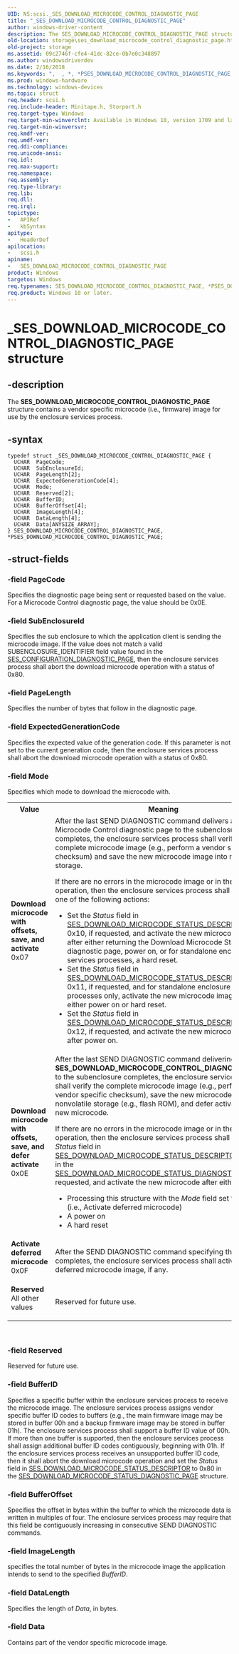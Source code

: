 ```yaml
---
UID: NS:scsi._SES_DOWNLOAD_MICROCODE_CONTROL_DIAGNOSTIC_PAGE
title: "_SES_DOWNLOAD_MICROCODE_CONTROL_DIAGNOSTIC_PAGE"
author: windows-driver-content
description: The SES_DOWNLOAD_MICROCODE_CONTROL_DIAGNOSTIC_PAGE structure contains a vendor specific microcode (i.e., firmware) image for use by the enclosure services process.
old-location: storage\ses_download_microcode_control_diagnostic_page.htm
old-project: storage
ms.assetid: 09c2746f-cfe4-41dc-82ce-0b7e0c348897
ms.author: windowsdriverdev
ms.date: 2/16/2018
ms.keywords: ",  , *, *PSES_DOWNLOAD_MICROCODE_CONTROL_DIAGNOSTIC_PAGE, ,, A, Activate deferred microcode, C, D, Download microcode with offsets, save, and activate, Download microcode with offsets, save, and defer activate, E, G, I, L, M, N, O, P, PSES_DOWNLOAD_MICROCODE_CONTROL_DIAGNOSTIC_PAGE, PSES_DOWNLOAD_MICROCODE_CONTROL_DIAGNOSTIC_PAGE structure pointer [Storage Devices], R, Reserved, S, SES_DOWNLOAD_MICROCODE_CONTROL_DIAGNOSTIC_PAGE, SES_DOWNLOAD_MICROCODE_CONTROL_DIAGNOSTIC_PAGE structure [Storage Devices], T, W, _, _SES_DOWNLOAD_MICROCODE_CONTROL_DIAGNOSTIC_PAGE, scsi/PSES_DOWNLOAD_MICROCODE_CONTROL_DIAGNOSTIC_PAGE, scsi/SES_DOWNLOAD_MICROCODE_CONTROL_DIAGNOSTIC_PAGE, storage.ses_download_microcode_control_diagnostic_page"
ms.prod: windows-hardware
ms.technology: windows-devices
ms.topic: struct
req.header: scsi.h
req.include-header: Minitape.h, Storport.h
req.target-type: Windows
req.target-min-winverclnt: Available in Windows 10, version 1709 and later versions of Windows.
req.target-min-winversvr: 
req.kmdf-ver: 
req.umdf-ver: 
req.ddi-compliance: 
req.unicode-ansi: 
req.idl: 
req.max-support: 
req.namespace: 
req.assembly: 
req.type-library: 
req.lib: 
req.dll: 
req.irql: 
topictype:
-	APIRef
-	kbSyntax
apitype:
-	HeaderDef
apilocation:
-	scsi.h
apiname:
-	SES_DOWNLOAD_MICROCODE_CONTROL_DIAGNOSTIC_PAGE
product: Windows
targetos: Windows
req.typenames: SES_DOWNLOAD_MICROCODE_CONTROL_DIAGNOSTIC_PAGE, *PSES_DOWNLOAD_MICROCODE_CONTROL_DIAGNOSTIC_PAGE
req.product: Windows 10 or later.
---
```


# _SES_DOWNLOAD_MICROCODE_CONTROL_DIAGNOSTIC_PAGE structure


## -description


The <b>SES_DOWNLOAD_MICROCODE_CONTROL_DIAGNOSTIC_PAGE</b> structure contains a vendor specific microcode (i.e., firmware) image
for use by the enclosure services process. 


## -syntax


````
typedef struct _SES_DOWNLOAD_MICROCODE_CONTROL_DIAGNOSTIC_PAGE {
  UCHAR  PageCode;
  UCHAR  SubEnclosureId;
  UCHAR  PageLength[2];
  UCHAR  ExpectedGenerationCode[4];
  UCHAR  Mode;
  UCHAR  Reserved[2];
  UCHAR  BufferID;
  UCHAR  BufferOffset[4];
  UCHAR  ImageLength[4];
  UCHAR  DataLength[4];
  UCHAR  Data[ANYSIZE_ARRAY];
} SES_DOWNLOAD_MICROCODE_CONTROL_DIAGNOSTIC_PAGE, *PSES_DOWNLOAD_MICROCODE_CONTROL_DIAGNOSTIC_PAGE;
````


## -struct-fields




### -field PageCode

Specifies the diagnostic page being sent or requested based on the value. For a Microcode Control diagnostic page, the value should be 0x0E.


### -field SubEnclosureId

Specifies the sub enclosure to which the application client is
sending the microcode image. If the value does not match a valid SUBENCLOSURE_IDENTIFIER field value found in the <a href="..\scsi\ns-scsi-_ses_configuration_diagnostic_page.md">SES_CONFIGURATION_DIAGNOSTIC_PAGE</a>, then the enclosure services
process shall abort the download microcode operation with a status of 0x80.


### -field PageLength

Specifies the number of bytes that follow in the diagnostic page.


### -field ExpectedGenerationCode

Specifies the expected value of the generation code. If this parameter is not set to the current generation code, then the enclosure services
process shall abort the download microcode operation with a status of 0x80. 


### -field Mode

Specifies which mode to download the microcode with. 

<table>
<tr>
<th>Value</th>
<th>Meaning</th>
</tr>
<tr>
<td width="40%"><a id="Download_microcode_with_offsets__save__and_activate"></a><a id="download_microcode_with_offsets__save__and_activate"></a><a id="DOWNLOAD_MICROCODE_WITH_OFFSETS__SAVE__AND_ACTIVATE"></a><dl>
<dt><b>Download
microcode
with
offsets,
save, and
activate</b></dt>
<dt>0x07</dt>
</dl>
</td>
<td width="60%">
After the last SEND DIAGNOSTIC command delivers a Download Microcode
Control diagnostic page to the subenclosure completes, the enclosure services
process shall verify the complete microcode image (e.g., perform a vendor
specific checksum) and save the new microcode image into nonvolatile storage.

 If there are no errors in the microcode image or in the save operation, then the
enclosure services process shall perform one of the following actions:<ul>
<li>Set the <i>Status</i> field in <a href="https://msdn.microsoft.com/af686e7a-9426-4151-8ac4-d95ae1689b4c">SES_DOWNLOAD_MICROCODE_STATUS_DESCRIPTOR</a>  to 0x10, if
requested, and activate the new microcode image after either returning the Download Microcode Status diagnostic page, power on, or for standalone enclosure services processes, a hard reset.</li>
<li>Set the <i>Status</i> field in <a href="https://msdn.microsoft.com/af686e7a-9426-4151-8ac4-d95ae1689b4c">SES_DOWNLOAD_MICROCODE_STATUS_DESCRIPTOR</a>  to 0x11, if
requested,  and for standalone enclosure services processes only,
activate the new microcode image after either power on or hard reset.</li>
<li>Set the <i>Status</i> field in <a href="https://msdn.microsoft.com/af686e7a-9426-4151-8ac4-d95ae1689b4c">SES_DOWNLOAD_MICROCODE_STATUS_DESCRIPTOR</a>  to 0x12, if
requested,  and activate the new microcode image after power on.</li>
</ul>


</td>
</tr>
<tr>
<td width="40%"><a id="Download_microcode_with_offsets__save__and_defer_activate"></a><a id="download_microcode_with_offsets__save__and_defer_activate"></a><a id="DOWNLOAD_MICROCODE_WITH_OFFSETS__SAVE__AND_DEFER_ACTIVATE"></a><dl>
<dt><b>Download
microcode
with
offsets,
save, and
defer
activate</b></dt>
<dt>0x0E</dt>
</dl>
</td>
<td width="60%">
After the last SEND DIAGNOSTIC command delivering a <b>SES_DOWNLOAD_MICROCODE_CONTROL_DIAGNOSTIC_PAGE</b> to the subenclosure completes, the enclosure services
process shall verify the complete microcode image (e.g., perform a vendor
specific checksum), save the new microcode image into nonvolatile storage
(e.g., flash ROM), and defer activation of the new microcode.


If there are no errors in the microcode image or in the save operation, then the
enclosure services process shall set the <i>Status</i> field in <a href="https://msdn.microsoft.com/af686e7a-9426-4151-8ac4-d95ae1689b4c">SES_DOWNLOAD_MICROCODE_STATUS_DESCRIPTOR</a>  to 0x13 in the <a href="https://msdn.microsoft.com/4572040b-c234-4281-b9d7-14d7f2bb7506">SES_DOWNLOAD_MICROCODE_STATUS_DIAGNOSTIC_PAGE</a>, if
requested, and activate the new microcode after either:

<ul>
<li>Processing this structure with the
<i>Mode</i> field set to 0x0F (i.e., Activate deferred
microcode)</li>
<li>A power on</li>
<li>A hard reset</li>
</ul>
</td>
</tr>
<tr>
<td width="40%"><a id="Activate_deferred_microcode"></a><a id="activate_deferred_microcode"></a><a id="ACTIVATE_DEFERRED_MICROCODE"></a><dl>
<dt><b>Activate
deferred
microcode</b></dt>
<dt>0x0F</dt>
</dl>
</td>
<td width="60%">
After the SEND DIAGNOSTIC command specifying this mode completes, the
enclosure services process shall activate the deferred microcode image, if any.


</td>
</tr>
<tr>
<td width="40%"><a id="Reserved"></a><a id="reserved"></a><a id="RESERVED"></a><dl>
<dt><b>Reserved</b></dt>
<dt>All other values</dt>
</dl>
</td>
<td width="60%">
Reserved for future use.

</td>
</tr>
</table>
 


### -field Reserved

Reserved for future use.


### -field BufferID

Specifies a specific buffer within the enclosure services process to receive the microcode
image. The enclosure services process assigns vendor specific buffer ID codes to buffers (e.g., the main
firmware image may be stored in buffer 00h and a backup firmware image may be stored in buffer 01h). The
enclosure services process shall support a buffer ID value of 00h. If more than one buffer is supported, then
the enclosure services process shall assign additional buffer ID codes contiguously, beginning with 01h. If the
enclosure services process receives an unsupported buffer ID code, then it shall abort the download
microcode operation and set the <i>Status</i> field in <a href="https://msdn.microsoft.com/af686e7a-9426-4151-8ac4-d95ae1689b4c">SES_DOWNLOAD_MICROCODE_STATUS_DESCRIPTOR</a>  to 0x80 in the <a href="https://msdn.microsoft.com/4572040b-c234-4281-b9d7-14d7f2bb7506">SES_DOWNLOAD_MICROCODE_STATUS_DIAGNOSTIC_PAGE</a> structure.


### -field BufferOffset

Specifies the offset in bytes within the buffer to which the microcode data is written in multiples of four. The enclosure services process may require that this  field be contiguously increasing in consecutive SEND DIAGNOSTIC commands. 


### -field ImageLength

specifies the total number of bytes in the microcode image the application
intends to send to the specified <i>BufferID</i>.


### -field DataLength

Specifies the length of <i>Data</i>, in bytes.


### -field Data

Contains part of the vendor specific microcode image.

